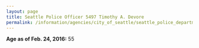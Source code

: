 ```yaml
---
layout: page
title: Seattle Police Officer 5497 Timothy A. Devore
permalink: /information/agencies/city_of_seattle/seattle_police_department/copbook/5497/
---
```


**Age as of Feb. 24, 2016:** 55
